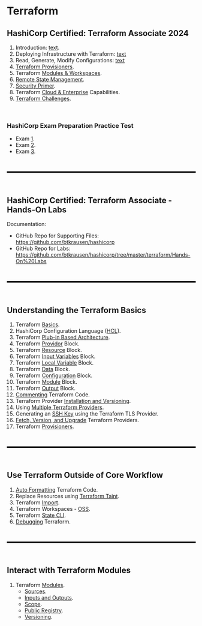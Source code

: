 # Terraform 

## HashiCorp Certified: Terraform Associate 2024
1. Introduction: [text](terraform/hashicorp/introduction-to-terraform.md).
2. Deploying Infrastructure with Terraform: [text](hashicorp/deploy-infrastructure.md)
3. Read, Generate, Modify Configurations: [text](hashicorp/read-generate-modify.md)
4. [Terraform Provisioners](udemy-learning/terraform/hashicorp/terraform-provisioners.md).
5. Terraform [Modules & Workspaces](udemy-learning/terraform/hashicorp/modules-workspaces.md). 
6. [Remote State Management](udemy-learning/terraform/hashicorp/remote-state-management.md).
7. [Security Primer](udemy-learning/terraform/hashicorp/security-primer.md).
8. Terraform [Cloud & Enterprise](udemy-learning/terraform/hashicorp/cloud-enterprise.md) Capabilities. 
9. [Terraform Challenges](udemy-learning/terraform/hashicorp/terraform-challenges.md). 

<br>

### HashiCorp Exam Preparation Practice Test
* Exam [1](udemy-learning/terraform/exam_practise/exam1.md).
* Exam [2](udemy-learning/terraform/exam_practise/exam2.md).
* Exam [3](udemy-learning/terraform/exam_practise/exam3.md).

<br>

<hr style="height:4px;background:black">

<br>

## HashiCorp Certified: Terraform Associate - Hands-On Labs
Documentation:
* GitHub Repo for Supporting Files: https://github.com/btkrausen/hashicorp 
* GitHub Repo for Labs: https://github.com/btkrausen/hashicorp/tree/master/terraform/Hands-On%20Labs

<br>

<hr style="height:4px;background:black">

<br>

## Understanding the Terraform Basics
1. Terraform [Basics](udemy-learning/terraform/basics-docs/Terraform+Basics.pdf).
2. HashiCorp Configuration Language ([HCL](udemy-learning/terraform/basics-docs/HashiCorp+Configuration+Language.pdf)).
3. Terraform [Plub-in Based Architecture](udemy-learning/terraform/basics-docs/Terraform+Plugin+Based+Architecture.pdf). 
4. Terraform [Providor](udemy-learning/terraform/basics-docs/Intro+to+the+Terraform+Provider+Block.pdf) Block.
5. Terraform [Resource](udemy-learning/terraform/basics-docs/Intro+to+the+Terraform+Resource+Block.pdf) Block. 
6. Terraform [Input Variables](udemy-learning/terraform/basics-docs/Intro+to+the+Input+Variables+Block.pdf) Block.
7. Terraform [Local Variable](udemy-learning/terraform/basics-docs/Intro+to+the+Local+Variables+Block.pdf) Block.
8. Terraform [Data](udemy-learning/terraform/basics-docs/Intro+to+the+Data+Block.pdf) Block.
9. Terraform [Configuration](udemy-learning/terraform/basics-docs/Intro+to+the+Terraform+Configuration+Block.pdf) Block. 
10. Terraform [Module](udemy-learning/terraform/basics-docs/Intro+to+the+Module+Block.pdf) Block.
11. Terraform [Output](udemy-learning/terraform/basics-docs/Intro+to+the+Terraform+Output+Block.pdf) Block.
12. [Commenting](udemy-learning/terraform/basics-docs/Commenting+Terraform+Code.pdf) Terraform Code.
13. Terraform Provider [Installation and Versioning](udemy-learning/terraform/basics-docs/Terraform+Providers+Installation.pdf). 
14. Using [Multiple Terraform Providers](udemy-learning/terraform/basics-docs/Multiple+Terraform+Providers.pdf). 
15. Generating an [SSH Key](udemy-learning/terraform/basics-docs/Terraform+TLS+Provider.pdf) using the Terraform TLS Provider.
16. [Fetch, Version, and Upgrade](udemy-learning/terraform/basics-docs/Fetch+Version+and+Upgrade+Terraform+Providers.pdf) Terraform Providers. 
17. Terraform [Provisioners](udemy-learning/terraform/basics-docs/Terraform+Provisioners.pdf).

<br>

<hr style="height:4px;background:black">

<br>

## Use Terraform Outside of Core Workflow
1. [Auto Formatting](udemy-learning/terraform/outside-core-workflow-docs/Auto+Formatting+Terraform+Code.pdf) Terraform Code.
2. Replace Resources using [Terraform Taint](udemy-learning/terraform/outside-core-workflow-docs/Terraform+Taint+and+Replace.pdf).
3. Terraform [Import](udemy-learning/terraform/outside-core-workflow-docs/Terraform+Import.pdf).
4. Terraform Workspaces - [OSS](udemy-learning/terraform/outside-core-workflow-docs/Terraform+Workspaces+-+OSS.pdf).
5. Terraform [State CLI](udemy-learning/terraform/outside-core-workflow-docs/Terraform+State.pdf).
6. [Debugging](udemy-learning/terraform/outside-core-workflow-docs/Debugging+Terraform.pdf) Terraform. 

<br>

<hr style="height:4px;background:black">

<br>

## Interact with Terraform Modules
1. Terraform [Modules](udemy-learning/terraform/modules-docs/Terraform+Modules.pdf).
   * [Sources](udemy-learning/terraform/modules-docs/Terraform+Modules+Sources.pdf).
   * [Inputs and Outputs](udemy-learning/terraform/modules-docs/Terraform+Module+Inputs+and+Outputs.pdf). 
   * [Scope](udemy-learning/terraform/modules-docs/Terraform+Module+Scope.pdf).
   * [Public Registry](udemy-learning/terraform/modules-docs/Terraform+Module+Registry.pdf).
   * [Versioning](udemy-learning/terraform/modules-docs/Terraform+Module+Versions.pdf).